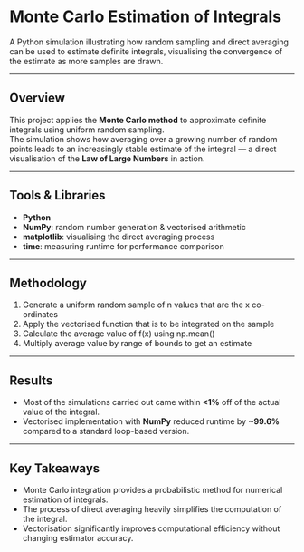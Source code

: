# Monte Carlo Estimation of Integrals

A Python simulation illustrating how random sampling and direct averaging can be used to estimate definite integrals, visualising the convergence of the estimate as more samples are drawn.

---

## Overview
This project applies the **Monte Carlo method** to approximate definite integrals using uniform random sampling.  
The simulation shows how averaging over a growing number of random points leads to an increasingly stable estimate of the integral — a direct visualisation of the **Law of Large Numbers** in action.

---

## Tools & Libraries
- **Python**
- **NumPy**: random number generation & vectorised arithmetic  
- **matplotlib**: visualising the direct averaging process  
- **time**: measuring runtime for performance comparison

---

## Methodology
1. Generate a uniform random sample of n values that are the x co-ordinates
2. Apply the vectorised function that is to be integrated on the sample
3. Calculate the average value of f(x) using np.mean()
4. Multiply average value by range of bounds to get an estimate

---

## Results
- Most of the simulations carried out came within **<1%** off of the actual value of the integral. 
- Vectorised implementation with **NumPy** reduced runtime by **~99.6%** compared to a standard loop-based version.  

---

## Key Takeaways
- Monte Carlo integration provides a probabilistic method for numerical estimation of integrals.
- The process of direct averaging heavily simplifies the computation of the integral. 
- Vectorisation significantly improves computational efficiency without changing estimator accuracy.

